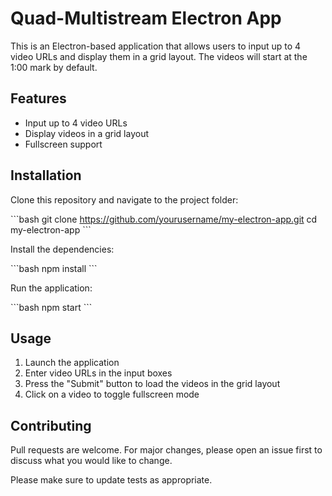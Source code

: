 # Quad-Multistream Electron App

This is an Electron-based application that allows users to input up to 4 video URLs and display them in a grid layout. The videos will start at the 1:00 mark by default.

## Features

- Input up to 4 video URLs
- Display videos in a grid layout
- Fullscreen support

## Installation

Clone this repository and navigate to the project folder:

\`\`\`bash
git clone https://github.com/yourusername/my-electron-app.git
cd my-electron-app
\`\`\`

Install the dependencies:

\`\`\`bash
npm install
\`\`\`

Run the application:

\`\`\`bash
npm start
\`\`\`

## Usage

1. Launch the application
2. Enter video URLs in the input boxes
3. Press the "Submit" button to load the videos in the grid layout
4. Click on a video to toggle fullscreen mode

## Contributing

Pull requests are welcome. For major changes, please open an issue first to discuss what you would like to change.

Please make sure to update tests as appropriate.


